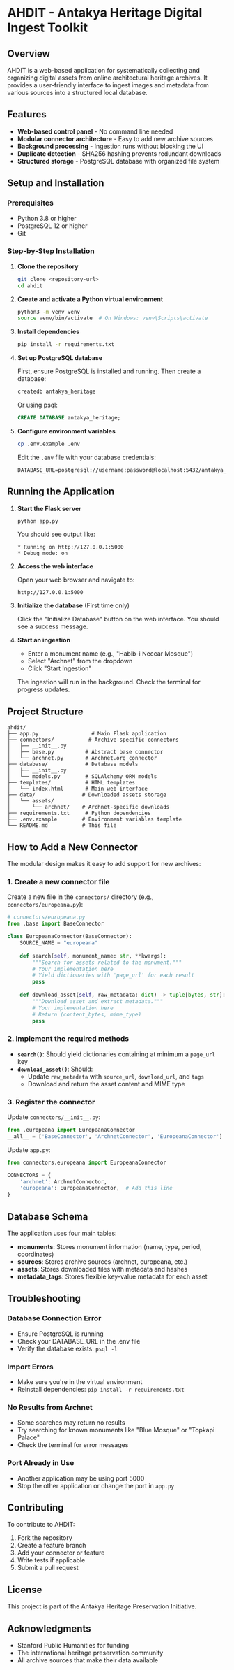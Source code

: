 # AHDIT - Antakya Heritage Digital Ingest Toolkit

## Overview

AHDIT is a web-based application for systematically collecting and organizing digital assets from online architectural heritage archives. It provides a user-friendly interface to ingest images and metadata from various sources into a structured local database.

## Features

- **Web-based control panel** - No command line needed
- **Modular connector architecture** - Easy to add new archive sources
- **Background processing** - Ingestion runs without blocking the UI
- **Duplicate detection** - SHA256 hashing prevents redundant downloads
- **Structured storage** - PostgreSQL database with organized file system

## Setup and Installation

### Prerequisites

- Python 3.8 or higher
- PostgreSQL 12 or higher
- Git

### Step-by-Step Installation

1. **Clone the repository**
   ```bash
   git clone <repository-url>
   cd ahdit
   ```

2. **Create and activate a Python virtual environment**
   ```bash
   python3 -m venv venv
   source venv/bin/activate  # On Windows: venv\Scripts\activate
   ```

3. **Install dependencies**
   ```bash
   pip install -r requirements.txt
   ```

4. **Set up PostgreSQL database**
   
   First, ensure PostgreSQL is installed and running. Then create a database:
   ```bash
   createdb antakya_heritage
   ```
   
   Or using psql:
   ```sql
   CREATE DATABASE antakya_heritage;
   ```

5. **Configure environment variables**
   ```bash
   cp .env.example .env
   ```
   
   Edit the `.env` file with your database credentials:
   ```
   DATABASE_URL=postgresql://username:password@localhost:5432/antakya_heritage
   ```

## Running the Application

1. **Start the Flask server**
   ```bash
   python app.py
   ```
   
   You should see output like:
   ```
   * Running on http://127.0.0.1:5000
   * Debug mode: on
   ```

2. **Access the web interface**
   
   Open your web browser and navigate to:
   ```
   http://127.0.0.1:5000
   ```

3. **Initialize the database** (First time only)
   
   Click the "Initialize Database" button on the web interface. You should see a success message.

4. **Start an ingestion**
   
   - Enter a monument name (e.g., "Habib-i Neccar Mosque")
   - Select "Archnet" from the dropdown
   - Click "Start Ingestion"
   
   The ingestion will run in the background. Check the terminal for progress updates.

## Project Structure

```
ahdit/
├── app.py                 # Main Flask application
├── connectors/           # Archive-specific connectors
│   ├── __init__.py
│   ├── base.py          # Abstract base connector
│   └── archnet.py       # Archnet.org connector
├── database/            # Database models
│   ├── __init__.py
│   └── models.py        # SQLAlchemy ORM models
├── templates/           # HTML templates
│   └── index.html       # Main web interface
├── data/               # Downloaded assets storage
│   └── assets/
│       └── archnet/    # Archnet-specific downloads
├── requirements.txt     # Python dependencies
├── .env.example        # Environment variables template
└── README.md           # This file
```

## How to Add a New Connector

The modular design makes it easy to add support for new archives:

### 1. Create a new connector file

Create a new file in the `connectors/` directory (e.g., `connectors/europeana.py`):

```python
# connectors/europeana.py
from .base import BaseConnector

class EuropeanaConnector(BaseConnector):
    SOURCE_NAME = "europeana"
    
    def search(self, monument_name: str, **kwargs):
        """Search for assets related to the monument."""
        # Your implementation here
        # Yield dictionaries with 'page_url' for each result
        pass
        
    def download_asset(self, raw_metadata: dict) -> tuple[bytes, str]:
        """Download asset and extract metadata."""
        # Your implementation here
        # Return (content_bytes, mime_type)
        pass
```

### 2. Implement the required methods

- **`search()`**: Should yield dictionaries containing at minimum a `page_url` key
- **`download_asset()`**: Should:
  - Update `raw_metadata` with `source_url`, `download_url`, and `tags`
  - Download and return the asset content and MIME type

### 3. Register the connector

Update `connectors/__init__.py`:
```python
from .europeana import EuropeanaConnector
__all__ = ['BaseConnector', 'ArchnetConnector', 'EuropeanaConnector']
```

Update `app.py`:
```python
from connectors.europeana import EuropeanaConnector

CONNECTORS = {
    'archnet': ArchnetConnector,
    'europeana': EuropeanaConnector,  # Add this line
}
```

## Database Schema

The application uses four main tables:

- **monuments**: Stores monument information (name, type, period, coordinates)
- **sources**: Stores archive sources (archnet, europeana, etc.)
- **assets**: Stores downloaded files with metadata and hashes
- **metadata_tags**: Stores flexible key-value metadata for each asset

## Troubleshooting

### Database Connection Error
- Ensure PostgreSQL is running
- Check your DATABASE_URL in the .env file
- Verify the database exists: `psql -l`

### Import Errors
- Make sure you're in the virtual environment
- Reinstall dependencies: `pip install -r requirements.txt`

### No Results from Archnet
- Some searches may return no results
- Try searching for known monuments like "Blue Mosque" or "Topkapi Palace"
- Check the terminal for error messages

### Port Already in Use
- Another application may be using port 5000
- Stop the other application or change the port in `app.py`

## Contributing

To contribute to AHDIT:

1. Fork the repository
2. Create a feature branch
3. Add your connector or feature
4. Write tests if applicable
5. Submit a pull request

## License

This project is part of the Antakya Heritage Preservation Initiative.

## Acknowledgments

- Stanford Public Humanities for funding
- The international heritage preservation community
- All archive sources that make their data available